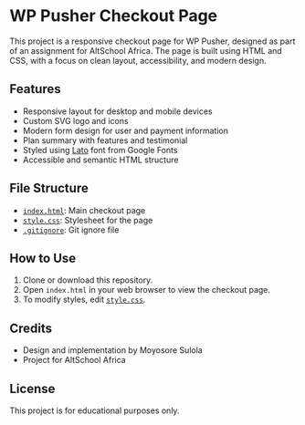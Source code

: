 # WP Pusher Checkout Page

This project is a responsive checkout page for WP Pusher, designed as part of an assignment for AltSchool Africa. The page is built using HTML and CSS, with a focus on clean layout, accessibility, and modern design.

## Features

- Responsive layout for desktop and mobile devices
- Custom SVG logo and icons
- Modern form design for user and payment information
- Plan summary with features and testimonial
- Styled using [Lato](https://fonts.google.com/specimen/Lato) font from Google Fonts
- Accessible and semantic HTML structure

## File Structure

- [`index.html`](index.html): Main checkout page
- [`style.css`](style.css): Stylesheet for the page
- [`.gitignore`](.gitignore): Git ignore file

## How to Use

1. Clone or download this repository.
2. Open `index.html` in your web browser to view the checkout page.
3. To modify styles, edit [`style.css`](style.css).

## Credits

- Design and implementation by Moyosore Sulola
- Project for AltSchool Africa

## License

This project is for educational purposes only.
